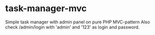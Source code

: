 # task-manager-mvc
Simple task manager with admin panel on pure PHP MVC-pattern
Also check /admin/login with 'admin' and '123' as login and password.
